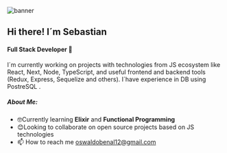 ![banner](https://i.postimg.cc/cC64wKTT/readme-banner.jpg "banner")
## Hi there! I´m Sebastian
#### Full Stack Developer 🔧

I´m currently working on projects with technologies from JS ecosystem like React, Next, Node, TypeScript, and useful frontend and backend tools (Redux, Express, Sequelize and others). 
I´have experience in DB using PostreSQL .

##### About Me:

- 🤓Currently learning **Elixir** and **Functional Programming**
- 😊Looking to collaborate on open source projects based on JS technologies
- 📫 How to reach me oswaldobenal12@gmail.com

